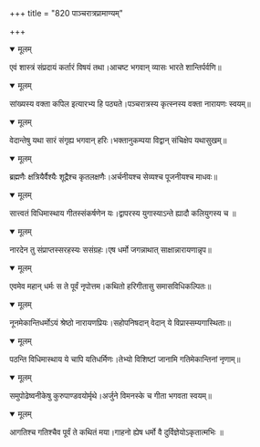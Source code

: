 +++
title = "820 पाञ्चरात्रप्रामाण्यम्"

+++


<details open><summary>मूलम्</summary>

एवं शास्त्रं संप्रदायं कर्तारं विषयं तथा।आचष्ट भगवान् व्यासः भारते शान्तिर्पर्वणि॥
</details>



<details open><summary>मूलम्</summary>

सांख्यस्य वक्ता कपिल इत्यारभ्य हि पठ्यते।पञ्चरात्रस्य कृत्स्नस्य वक्ता नारायणः स्वयम्॥
</details>



<details open><summary>मूलम्</summary>

वेदान्तेषु यथा सारं संगृह्य भगवान् हरिः।भक्तानुकम्पया विद्वान् संचिक्षेप यथासुखम्॥
</details>



<details open><summary>मूलम्</summary>

ब्रह्मणैः क्षत्रियैर्वैश्यैः शूद्रैश्च कृतलक्षणैः।अर्चनीयश्च सेव्यश्च पूजनीयश्च माधवः॥
</details>



<details open><summary>मूलम्</summary>

सात्त्वतं विधिमास्थाय गीतस्संकर्षणेन यः।द्वापरस्य युगास्याऽन्ते ह्यादौ कलियुगस्य च ॥
</details>



<details open><summary>मूलम्</summary>

नारदेन तु संप्राप्तस्सरहस्यः ससंग्रहः।एष धर्मो जगन्नाथात् साक्षान्नारायणान्नृप॥
</details>



<details open><summary>मूलम्</summary>

एवमेव महान् धर्मः स ते पूर्वं नृपोत्तम।कथितो हरिगीतासु समासविधिकल्पितः॥
</details>



<details open><summary>मूलम्</summary>

नूनमेकान्तिधर्मोऽयं श्रेष्ठो नारायणप्रियः।सहोपनिषदान् वेदान् ये विप्रास्सम्यगास्थिताः॥
</details>



<details open><summary>मूलम्</summary>

पठन्ति विधिमास्थाय ये चापि यतिधर्मिणः।तेभ्यो विशिष्टां जानामि गतिमेकान्तिनां नृणाम्॥
</details>



<details open><summary>मूलम्</summary>

समुपोढेष्वनीकेषु कुरुपाण्डवयोर्मृथे।अर्जुने विमनस्के च गीता भगवता स्वयम्॥
</details>



<details open><summary>मूलम्</summary>

आगतिश्च गतिश्चैव पूर्वं ते कथितं मया।गाहनो ह्येष धर्मो वै दुर्विज्ञेयोऽकृतात्मभिः ॥
</details>

